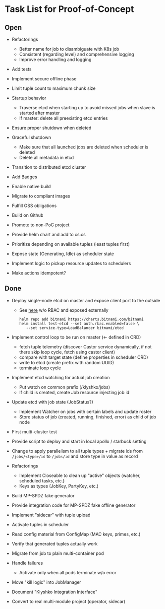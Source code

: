 # Task List for Proof-of-Concept

## Open

- Refactorings

  - Better name for job to disambiguate with K8s job
  - Consistent (regarding level) and comprehensive logging
  - Improve error handling and logging

- Add tests

- Implement secure offline phase

- Limit tuple count to maximum chunk size

- Startup behavior

  - Traverse etcd when starting up to avoid missed jobs when slave is started
    after master
  - If master: delete all preexisting etcd entries

- Ensure proper shutdown when deleted

- Graceful shutdown

  - Make sure that all launched jobs are deleted when scheduler is deleted
  - Delete all metadata in etcd

- Transition to distributed etcd cluster

- Add Badges

- Enable native build

- Migrate to compliant images

- Fulfill OSS obligations

- Build on Github

- Promote to non-PoC project

- Provide helm chart and add to cs:cs

- Prioritize depending on available tuples (least tuples first)

- Expose state (Generating, Idle) as scheduler state

- Implement logic to pickup resource updates to schedulers

- Make actions idempotent?

## Done

- Deploy single-node etcd on master and expose client port to the outside

  - See [here](https://bitnami.com/stack/etcd/helm) w/o RBAC and exposed
    externally

    ```shell
    helm repo add bitnami https://charts.bitnami.com/bitnami
    helm install test-etcd --set auth.rbac.enabled=false \
       --set service.type=LoadBalancer bitnami/etcd
    ```

- Implement control loop to be run on master (\<- defined in CRD)

  - fetch tuple telemetry (discover Castor service dynamically, if not there
    skip loop cycle, fetch using castor client)
  - compare with target state (define properties in scheduler CRD)
  - write to etcd (create prefix with random UUID)
  - terminate loop cycle

- Implement etcd watching for actual job creation

  - Put watch on common prefix (/klyshko/jobs)
  - If child is created, create Job resource injecting job id

- Update etcd with job state (JobStatus?)

  - Implement Watcher on jobs with certain labels and update roster
  - Store status of job (created, running, finished, error) as child of job node

- First multi-cluster test

- Provide script to deploy and start in local apollo / starbuck setting

- Change to apply parallelism to all tuple types + migrate ids from
  `/jobs/<type>/id` to `/jobs/id` and store type in value as record

- Refactorings

  - Implement Closeable to clean up "active" objects (watcher, scheduled tasks,
    etc.)
  - Keys as types (JobKey, PartyKey, etc.)

- Build MP-SPDZ fake generator

- Provide integration code for MP-SPDZ fake offline generator

- Implement "sidecar" with tuple upload

- Activate tuples in scheduler

- Read config material from ConfigMap (MAC keys, primes, etc.)

- Verify that generated tuples actually work

- Migrate from job to plain multi-container pod

- Handle failures

  - Activate only when all pods terminate w/o error

- Move "kill logic" into JobManager

- Document "Klyshko Integration Interface"

- Convert to real multi-module project (operator, sidecar)
